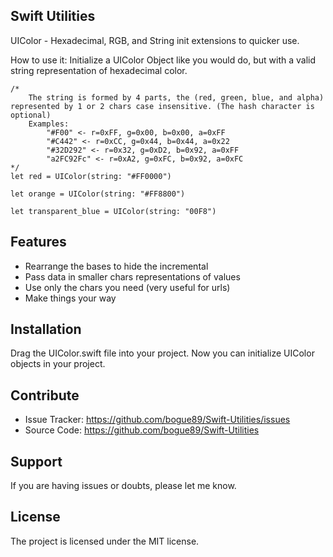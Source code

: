 
Swift Utilities
------------
UIColor - Hexadecimal, RGB, and String init extensions to quicker use.

How to use it:
Initialize a UIColor Object like you would do, but with a valid string representation of hexadecimal color.
	
	/*
		The string is formed by 4 parts, the (red, green, blue, and alpha) represented by 1 or 2 chars case insensitive. (The hash character is optional)
		Examples:
			"#F00" <- r=0xFF, g=0x00, b=0x00, a=0xFF
			"#C442" <- r=0xCC, g=0x44, b=0x44, a=0x22
			"#32D292" <- r=0x32, g=0xD2, b=0x92, a=0xFF
			"a2FC92Fc" <- r=0xA2, g=0xFC, b=0x92, a=0xFC
	*/
	let red = UIColor(string: "#FF0000")
    
    let orange = UIColor(string: "#FF8800")
	
	let transparent_blue = UIColor(string: "00F8")


Features
--------

- Rearrange the bases to hide the incremental
- Pass data in smaller chars representations of values
- Use only the chars you need (very useful for urls)
- Make things your way

Installation
------------

Drag the UIColor.swift file into your project. Now you can initialize UIColor objects in your project.


Contribute
----------

- Issue Tracker: https://github.com/bogue89/Swift-Utilities/issues
- Source Code: https://github.com/bogue89/Swift-Utilities

Support
-------

If you are having issues or doubts, please let me know.

License
-------
The project is licensed under the MIT license.
